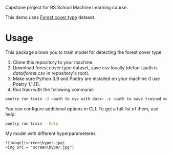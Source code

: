 Capstone project for RS School Machine Learning course.

This demo uses [Forest cover type](https://www.kaggle.com/competitions/forest-cover-type-prediction) dataset.

# Usage
This package allows you to train model for detecting the forest cover type.
1. Clone this repository to your machine.
2. Download forest cover type dataset, save csv locally (default path is *data/forest.csv* in repository's root).
3. Make sure Python 3.9 and Poetry are installed on your machine (I use Poetry 1.1.11).
4. Run train with the following command:
```bash
poetry run train -d <path to csv with data> -s <path to save trained model>
```
You can configure additional options in CLI. To get a full list of them, use help:
```bash
poetry run train --help
```
My model with different hyperparameteres
```
![image](screen\hyper.jpg)
<img src = "screen\hyper.jpg")